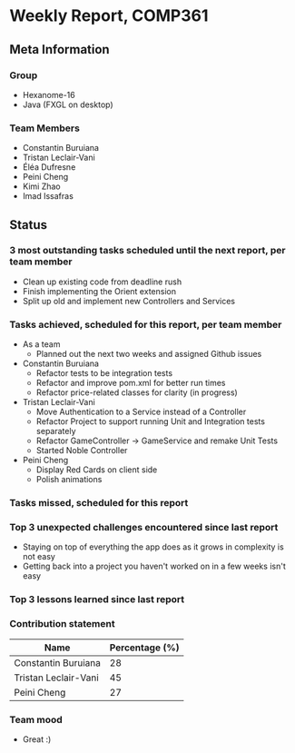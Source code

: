 # Weekly Report, COMP361

## Meta Information

### Group

* Hexanome-16
* Java (FXGL on desktop)

### Team Members

* Constantin Buruiana
* Tristan Leclair-Vani
* Éléa Dufresne
* Peini Cheng
* Kimi Zhao
* Imad Issafras

## Status

### 3 most outstanding tasks scheduled until the next report, per team member

- Clean up existing code from deadline rush
- Finish implementing the Orient extension
- Split up old and implement new Controllers and Services

### Tasks achieved, scheduled for this report, per team member

* As a team
  * Planned out the next two weeks and assigned Github issues
* Constantin Buruiana
  * Refactor tests to be integration tests
  * Refactor and improve pom.xml for better run times
  * Refactor price-related classes for clarity (in progress)
* Tristan Leclair-Vani
  * Move Authentication to a Service instead of a Controller
  * Refactor Project to support running Unit and Integration tests separately
  * Refactor GameController -> GameService and remake Unit Tests
  * Started Noble Controller
* Peini Cheng
  * Display Red Cards on client side
  * Polish animations

### Tasks missed, scheduled for this report

### Top 3 unexpected challenges encountered since last report
* Staying on top of everything the app does as it grows in complexity is not easy
* Getting back into a project you haven't worked on in a few weeks isn't easy

### Top 3 lessons learned since last report

### Contribution statement

| Name                 | Percentage (%) |
|----------------------|----------------|
| Constantin Buruiana  | 28             |
| Tristan Leclair-Vani | 45             |
| Peini Cheng          | 27             |

### Team mood

* Great :)
